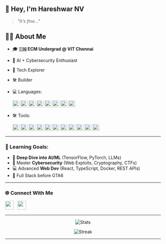 ## 👋 Hey, I'm Hareshwar NV

> _"It's fine..."_

## 👨‍💻 About Me

- 🎓 **🇮🇳 ECM Undergrad @ VIT Chennai**
  
- 🧠 AI + Cybersecurity Enthusiast
  
- 🚀 Tech Explorer
  
- 🛠️ Builder  

- 💻 Languages:
  <p align="left">
    <img src="https://img.shields.io/badge/Python-3776AB?style=flat&logo=python&logoColor=white" height="22"/>
    <img src="https://img.shields.io/badge/C-A8B9CC?style=flat&logo=c&logoColor=white" height="22"/>
    <img src="https://img.shields.io/badge/C++-00599C?style=flat&logo=c%2b%2b&logoColor=white" height="22"/>
    <img src="https://img.shields.io/badge/Java-007396?style=flat&logo=java&logoColor=white" height="22"/>
    <img src="https://img.shields.io/badge/JavaScript-F7DF1E?style=flat&logo=javascript&logoColor=black" height="22"/>
    <img src="https://img.shields.io/badge/HTML5-E34F26?style=flat&logo=html5&logoColor=white" height="22"/>
    <img src="https://img.shields.io/badge/CSS3-1572B6?style=flat&logo=css3&logoColor=white" height="22"/>
    <img src="https://img.shields.io/badge/Verilog-8B0000?style=flat&logoColor=white" height="22"/>
  </p>

- 🛠 Tools:  
  <p align="left">
    <img src="https://img.shields.io/badge/TensorFlow-FF6F00?style=flat&logo=tensorflow&logoColor=white" height="22"/>
    <img src="https://img.shields.io/badge/Jupyter-F37626?style=flat&logo=jupyter&logoColor=white" height="22"/>
    <img src="https://img.shields.io/badge/VSCode-007ACC?style=flat&logo=visualstudiocode&logoColor=white" height="22"/>
    <img src="https://img.shields.io/badge/MySQL-4479A1?style=flat&logo=mysql&logoColor=white" height="22"/>
    <img src="https://img.shields.io/badge/Arduino-00979D?style=flat&logo=arduino&logoColor=white" height="22"/>
    <img src="https://img.shields.io/badge/LTspice-B40000?style=flat&logoColor=white" height="22"/>
    <img src="https://img.shields.io/badge/MATLAB-0076A8?style=flat&logo=mathworks&logoColor=white" height="22"/>
    <img src="https://img.shields.io/badge/Docker-2496ED?style=flat&logo=docker&logoColor=white" height="22"/>
    <img src="https://img.shields.io/badge/Intel%20Quartus%20Prime-0071C5?style=flat&logo=intel&logoColor=white" height="22"/>
    <img src="https://img.shields.io/badge/ModelSim-003B6F?style=flat&logoColor=white" height="22"/>
    <img src="https://img.shields.io/badge/TCAD-00599C?style=flat&logoColor=white" height="22"/>
  </p>

---

### 🌱 Learning Goals:
- 🤖 **Deep Dive into AI/ML** (TensorFlow, PyTorch, LLMs)
- 🔐 Master **Cybersecurity** (Web Exploits, Cryptography, CTFs)
- 💻 Advanced **Web Dev** (React, TypeScript, Docker, REST APIs)
- 👾 Full Stack before GTA6
---

### 🌐 Connect With Me
<p align="left">
  <a href="https://www.linkedin.com/in/hareshwar-nv-354b1231a/" target="blank">
    <img src="https://img.shields.io/badge/LinkedIn-hareshwar--nv-0077B5?style=flat&logo=linkedin&logoColor=white" height="28"/></a>
  &nbsp;
  <a href="mailto:iitzharesh@gmail.com">
    <img src="https://img.shields.io/badge/Gmail-iitzharesh@gmail.com-D14836?style=flat&logo=gmail&logoColor=white" height="28"/>
  </a>
</p>


---

<p align="center">
  <img src="https://github-readme-stats.vercel.app/api?username=HareshKen&show_icons=true&theme=tokyonight" alt="Stats" />
</p>

<p align="center">
  <img src="https://github-readme-streak-stats.herokuapp.com/?user=HareshKen&theme=tokyonight" alt="Streak" />
</p>

---


